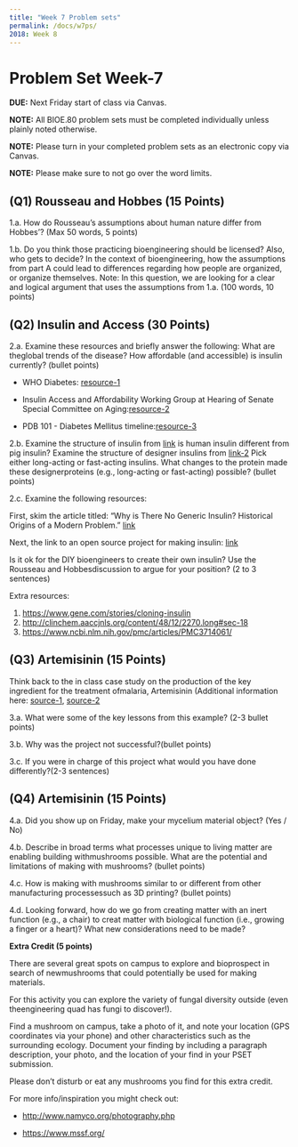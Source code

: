 ```yaml
---
title: "Week 7 Problem sets"
permalink: /docs/w7ps/
2018: Week 8
---
```


# Problem Set Week-7

**DUE:** Next Friday start of class via Canvas.

**NOTE:** All BIOE.80 problem sets must be completed individually unless plainly noted otherwise.

**NOTE:** Please turn in your completed problem sets as an electronic copy via Canvas.

**NOTE:** Please make sure to not go over the word limits.

## (Q1)  Rousseau and Hobbes (15 Points)

1.a. How do Rousseau’s assumptions about human nature differ from Hobbes’? (Max 50 words, 5 points)
 
1.b. Do you think those practicing bioengineering should be licensed? Also, who gets to decide?
In the context of bioengineering, how the assumptions from part A could lead to differences regarding 
how people are organized, or organize themselves. 
Note: In this question, we are looking for a clear and logical argument that uses the assumptions from 1.a. 
(100 words, 10 points)

## (Q2) Insulin and Access (30 Points)

2.a. Examine these resources and briefly answer the following: What are theglobal trends of the disease? 
How affordable (and accessible) is insulin currently? (bullet points)

- WHO Diabetes: [resource-1](https://www.who.int/en/news-room/fact-sheets/detail/diabetes)


- Insulin Access and Affordability Working Group at 
Hearing of Senate Special Committee on Aging:[resource-2](http://www.diabetes.org/newsroom/press-releases/2018/insulin-affordability-white-paper-release.html)


- PDB 101 - Diabetes Mellitus timeline:[resource-3](http://pdb101.rcsb.org/global-health/diabetes-mellitus/about/timeline)

2.b. Examine the structure of insulin from [link](http://pdb101.rcsb.org/motm/14How) is human insulin different from pig insulin? Examine the structure of designer insulins from [link-2](http://pdb101.rcsb.org/motm/194) Pick either long-acting or fast-acting insulins. What changes to the protein made these designerproteins (e.g., long-acting or fast-acting) possible? (bullet points)

2.c. Examine the following resources: 

First, skim the article titled: “Why is There No Generic Insulin? Historical Origins of a Modern Problem.” [link](https://www.nejm.org/doi/full/10.1056/NEJMms1411398)

Next, the link to an open source project for making insulin: [link](http://openinsulin.org/)


Is it ok for the DIY bioengineers to create their own insulin? Use the Rousseau and Hobbesdiscussion to argue for your position? (2 to 3 sentences)

Extra resources:
1. https://www.gene.com/stories/cloning-insulin
2. http://clinchem.aaccjnls.org/content/48/12/2270.long#sec-18
3. https://www.ncbi.nlm.nih.gov/pmc/articles/PMC3714061/


## (Q3) Artemisinin (15 Points)

Think back to the in class case study on the production of the key ingredient for the treatment ofmalaria, Artemisinin (Additional information here: [source-1](https://www.nature.com/articles/nrmicro3240), [source-2](http://www.nature.com.stanford.idm.oclc.org/articles/nature12051)

3.a. What were some of the key lessons from this example? (2-3 bullet points)

3.b. Why was the project not successful?(bullet points)

3.c. If you were in charge of this project what would you have done differently?(2-3 sentences)


## (Q4) Artemisinin (15 Points)

4.a. Did you show up on Friday, make your mycelium material object? (Yes / No)

4.b. Describe in broad terms what processes unique to living matter are enabling building withmushrooms possible. 
What are the potential and limitations of making with mushrooms? (bullet points)

4.c. How is making with mushrooms similar to or different from other manufacturing processessuch as 3D printing? (bullet points)

4.d. Looking forward, how do we go from creating matter with an inert function (e.g., a chair) to creat matter with biological function (i.e., growing a finger or a heart)? What new considerations need to be made? 


**Extra Credit (5 points)**

There are several great spots on campus to explore and bioprospect in search of newmushrooms that could potentially be used for making materials. 

For this activity you can explore the variety of fungal diversity outside (even theengineering quad has fungi to discover!).

Find a mushroom on campus, take a photo of it, and note your location (GPS coordinates via your phone) and other characteristics such as the surrounding ecology.  Document your finding by including a paragraph description, your photo, and the location of your find in your PSET submission. 

Please don’t disturb or eat any mushrooms you find for this extra credit.

For more info/inspiration you might check out:

- http://www.namyco.org/photography.php

- https://www.mssf.org/
